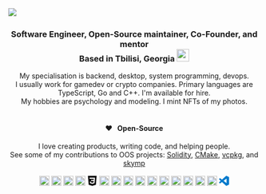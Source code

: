 <img src="https://www.google-analytics.com/collect?v=1&aip=1&t=pageview&_s=1&ds=github&dr=https:%2F%2Fgithub.com%2Fmarcj&dl=https:%2F%2Fgithub.com%2Fmarcj&_u=MAC~&cid=5792dfd7-8dc4-476b-af31-da2fdb9f93d2&tid=UA-39589095-1" />
  
<div align="center">
  
  <h3>Software Engineer, Open-Source maintainer, Co-Founder, and mentor <br/>Based in Tbilisi, Georgia 
  <img width=25 height=25 src="https://images.emojiterra.com/google/noto-emoji/v2.034/128px/1f1ec-1f1ea.png" />
  </h3>
  
  My specialisation is backend, desktop, system programming, devops.<br/>
  I usually work for gamedev or crypto companies. Primary languages are TypeScript, Go and C++. I'm available for hire.<br/>
  My hobbies are psychology and modeling. I mint NFTs of my photos.<br/>
  <br/>
  <h4>♥️ &nbsp; Open-Source</h4>
  I love creating products, writing code, and helping people.<br/>
  See some of my contributions to OOS projects: 
  <a href="https://github.com/ethereum/solidity/commits?author=pospelove">Solidity</a>,
  <a href="https://github.com/kitware/cmake/commits?author=pospelove">CMake</a>,
  <a href="https://github.com/microsoft/vcpkg/commits?author=pospelove">vcpkg</a>, and
  <a href="https://github.com/skyrim-multiplayer/skymp/commits?author=pospelove">skymp</a>
 
  <br/>
  <br/>

  
  <img width=20 height=20 src="https://raw.githubusercontent.com/simple-icons/simple-icons/develop/icons/typescript.svg" />
  <img width=20 height=20 src="https://raw.githubusercontent.com/simple-icons/simple-icons/develop/icons/go.svg" />
  <img width=20 height=20 src="https://raw.githubusercontent.com/simple-icons/simple-icons/develop/icons/cplusplus.svg" />
  <img width=20 height=20 src="https://raw.githubusercontent.com/simple-icons/simple-icons/develop/icons/html5.svg" />
  <img width=20 height=20 src="https://raw.githubusercontent.com/simple-icons/simple-icons/develop/icons/css3.svg" />
  <img width=20 height=20 src="https://raw.githubusercontent.com/simple-icons/simple-icons/develop/icons/python.svg" />
  <img width=20 height=20 src="https://raw.githubusercontent.com/simple-icons/simple-icons/develop/icons/cmake.svg" />
  
  <img width=20 height=20 src="https://raw.githubusercontent.com/simple-icons/simple-icons/develop/icons/git.svg" />  
  <img width=20 height=20 src="https://raw.githubusercontent.com/simple-icons/simple-icons/develop/icons/docker.svg" />
  <img width=20 height=20 src="https://raw.githubusercontent.com/simple-icons/simple-icons/develop/icons/mongodb.svg" />
  <img width=20 height=20 src="https://raw.githubusercontent.com/simple-icons/simple-icons/develop/icons/mysql.svg" />
  <img width=20 height=20 src="https://raw.githubusercontent.com/simple-icons/simple-icons/develop/icons/postgresql.svg" />

  <img width=20 height=20 src="https://raw.githubusercontent.com/simple-icons/simple-icons/develop/icons/windows.svg" />
  <img width=20 height=20 src="https://raw.githubusercontent.com/simple-icons/simple-icons/develop/icons/apple.svg" />
  <img width=20 height=20 src="https://raw.githubusercontent.com/simple-icons/simple-icons/develop/icons/linux.svg" />
  
  <img width=20 height=20 src="https://raw.githubusercontent.com/simple-icons/simple-icons/develop/icons/visualstudiocode.svg" />
  
</div>
